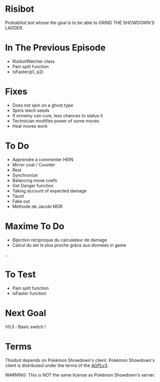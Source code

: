 # Risibot
Probabilist bot whose the goal is to be able to GRIND THE SHOWDOWN'S LADDER.

# In The Previous Episode

- RisibotWatcher class
- Pain split function
- isFaster(p1, p2)

# Fixes

- Does not spin on a ghost type
- Spins leech seeds
- If ennemy can cure, less chances to status it
- Technician modifies power of some moves
- Heal moves work

# To Do

- Apprendre à commenter HEIN
- Mirror coat / Counter
- Rest
- Synchronize
- Balancing move coefs
- Get Danger function
- Taking account of expected damage
- Taunt
- Fake out
- Méthode de Jacobi MDR

# Maxime To Do

- Bijection réciproque du calculateur de damage
- Calcul du set le plus proche grâce aux données in game

...

# To Test

- Pain split function
- isFaster function

# Next Goal

V0.5 : Basic switch !

# Terms
Thisibot depends on Pokémon Showdown's client.
Pokémon Showdown's client is distributed under the terms of the [AGPLv3][5].

  [5]: http://www.gnu.org/licenses/agpl-3.0.html

WARNING: This is NOT the same license as Pokémon Showdown's server.
